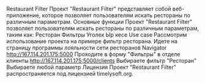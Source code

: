 Restaurant Filter
Проект "Restaurant Filter" представляет собой веб-приложение, которое позволяет пользователям искать рестораны по различным параметрам.
Основные функции
Проект "Restaurant Filter" позволяет пользователям искать рестораны по различным параметрам, таким как:
Ресторан
Фильтры
Уголек
Ыр кесе
Use case
Рассмотрим использование проекта на примере фильтр ресторана.
Идете на страницу программы лояльности сети ресторанов Navigator http://167.114.201.175:5000
Проходите в форму "Фильтры" в отделе клиенты http://167.114.201.175:5000/clients
Выбираете фильтр "Ресторан" 
Выбираете любой параметр
Лицензия
Проект "Restaurant Filter" распространяется под лицензией timelysoft.org. 


